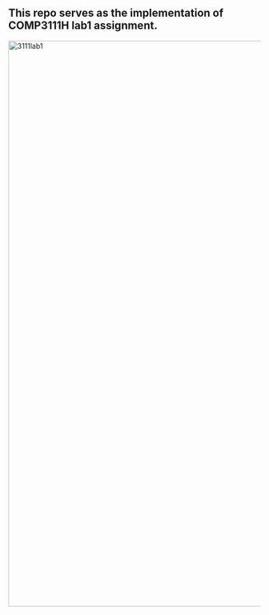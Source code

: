 
This repo serves as the implementation of COMP3111H lab1 assignment.
---
<img width="1918" height="1132" alt="3111lab1" src="https://github.com/user-attachments/assets/a96d7842-8a41-491e-a87f-fa7833457972" />
